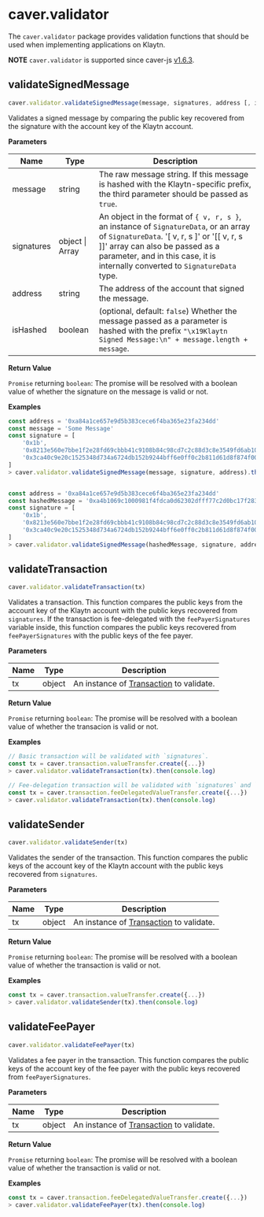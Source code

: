 # caver.validator

The `caver.validator` package provides validation functions that should be used when implementing applications on Klaytn.

**NOTE** `caver.validator` is supported since caver-js [v1.6.3](https://www.npmjs.com/package/caver-js/v/1.6.3).

## validateSignedMessage <a href="#validatesignedmessage" id="validatesignedmessage"></a>

```javascript
caver.validator.validateSignedMessage(message, signatures, address [, isHashed])
```

Validates a signed message by comparing the public key recovered from the signature with the account key of the Klaytn account.

**Parameters**

| Name       | Type            | Description                                                                                                                                                                                                                                                  |
| ---------- | --------------- | ------------------------------------------------------------------------------------------------------------------------------------------------------------------------------------------------------------------------------------------------------------ |
| message    | string          | The raw message string. If this message is hashed with the Klaytn-specific prefix, the third parameter should be passed as `true`.                                                                                                                           |
| signatures | object \| Array | An object in the format of `{ v, r, s }`, an instance of `SignatureData`, or an array of `SignatureData`. '\[ v, r, s ]' or '\[\[ v, r, s ]]' array can also be passed as a parameter, and in this case, it is internally converted to `SignatureData` type. |
| address    | string          | The address of the account that signed the message.                                                                                                                                                                                                          |
| isHashed   | boolean         | (optional, default: `false`) Whether the message passed as a parameter is hashed with the prefix `"\x19Klaytn Signed Message:\n" + message.length + message`.                                                                                                |

**Return Value**

`Promise` returning `boolean`: The promise will be resolved with a boolean value of whether the signature on the message is valid or not.

**Examples**

```javascript
const address = '0xa84a1ce657e9d5b383cece6f4ba365e23fa234dd'
const message = 'Some Message'
const signature = [
	'0x1b',
	'0x8213e560e7bbe1f2e28fd69cbbb41c9108b84c98cd7c2c88d3c8e3549fd6ab10',
	'0x3ca40c9e20c1525348d734a6724db152b9244bff6e0ff0c2b811d61d8f874f00',
]
> caver.validator.validateSignedMessage(message, signature, address).then(console.log)


const address = '0xa84a1ce657e9d5b383cece6f4ba365e23fa234dd'
const hashedMessage = '0xa4b1069c1000981f4fdca0d62302dfff77c2d0bc17f283d961e2dc5961105b18'
const signature = [
	'0x1b',
	'0x8213e560e7bbe1f2e28fd69cbbb41c9108b84c98cd7c2c88d3c8e3549fd6ab10',
	'0x3ca40c9e20c1525348d734a6724db152b9244bff6e0ff0c2b811d61d8f874f00',
]
> caver.validator.validateSignedMessage(hashedMessage, signature, address, true).then(console.log)
```

## validateTransaction <a href="#validatetransaction" id="validatetransaction"></a>

```javascript
caver.validator.validateTransaction(tx)
```

Validates a transaction. This function compares the public keys from the account key of the Klaytn account with the public keys recovered from `signatures`. If the transaction is fee-delegated with the `feePayerSignatures` variable inside, this function compares the public keys recovered from `feePayerSignatures` with the public keys of the fee payer.

**Parameters**

| Name | Type   | Description                                                         |
| ---- | ------ | ------------------------------------------------------------------- |
| tx   | object | An instance of [Transaction](./caver-transaction/caver-transaction.md#class) to validate. |

**Return Value**

`Promise` returning `boolean`: The promise will be resolved with a boolean value of whether the transacion is valid or not.

**Examples**

```javascript
// Basic transaction will be validated with `signatures`.
const tx = caver.transaction.valueTransfer.create({...})
> caver.validator.validateTransaction(tx).then(console.log)

// Fee-delegation transaction will be validated with `signatures` and `feePayerSignatures`.
const tx = caver.transaction.feeDelegatedValueTransfer.create({...})
> caver.validator.validateTransaction(tx).then(console.log)
```

## validateSender <a href="#validatesender" id="validatesender"></a>

```javascript
caver.validator.validateSender(tx)
```

Validates the sender of the transaction. This function compares the public keys of the account key of the Klaytn account with the public keys recovered from `signatures`.

**Parameters**

| Name | Type   | Description                                                         |
| ---- | ------ | ------------------------------------------------------------------- |
| tx   | object | An instance of [Transaction](./caver-transaction/caver-transaction.md#class) to validate. |

**Return Value**

`Promise` returning `boolean`: The promise will be resolved with a boolean value of whether the transaction is valid or not.

**Examples**

```javascript
const tx = caver.transaction.valueTransfer.create({...})
> caver.validator.validateSender(tx).then(console.log)
```

## validateFeePayer <a href="#validatefeepayer" id="validatefeepayer"></a>

```javascript
caver.validator.validateFeePayer(tx)
```

Validates a fee payer in the transaction. This function compares the public keys of the account key of the fee payer with the public keys recovered from `feePayerSignatures`.

**Parameters**

| Name | Type   | Description                                                         |
| ---- | ------ | ------------------------------------------------------------------- |
| tx   | object | An instance of [Transaction](./caver-transaction/caver-transaction.md#class) to validate. |

**Return Value**

`Promise` returning `boolean`: The promise will be resolved with a boolean value of whether the transaction is valid or not.

**Examples**

```javascript
const tx = caver.transaction.feeDelegatedValueTransfer.create({...})
> caver.validator.validateFeePayer(tx).then(console.log)
```
